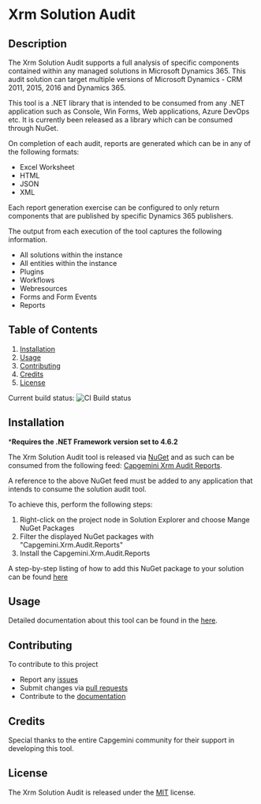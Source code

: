 # Xrm Solution Audit

## Description

The Xrm Solution Audit supports a full analysis of specific components contained within any managed solutions in Microsoft Dynamics 365. This audit solution can target multiple versions of Microsoft Dynamics - CRM 2011, 2015, 2016 and Dynamics 365.

This tool is a .NET library that is intended to be consumed from any .NET application such as Console, Win Forms, Web applications, Azure DevOps etc. It is currently been released as a library which can be consumed through NuGet.

On completion of each audit, reports are generated which can be in any of the following formats:
* Excel Worksheet
* HTML
* JSON
* XML

Each report generation exercise can be configured to only return components that are published by specific Dynamics 365 publishers.

The output from each execution of the tool captures the following information.
* All solutions within the instance
* All entities within the instance
* Plugins
* Workflows
* Webresources
* Forms and Form Events
* Reports

## Table of Contents 
1. [Installation](#installation) 
2. [Usage](#usage) 
3. [Contributing](#contributing) 
4. [Credits](#credits) 
5. [License](#license)
  

Current build status: <img src="https://capgeminiuk.visualstudio.com/Capgemini Reusable IP/_apis/build/status/NUGET CI Builds/CRM%20SolutionAudit%20NUGET" alt="CI Build status">

## Installation

***Requires the .NET Framework version set to 4.6.2**

The Xrm Solution Audit tool is released via [NuGet](https://www.nuget.org/) and as such can be consumed from the following feed: [Capgemini Xrm Audit Reports](https://www.nuget.org/packages/Capgemini.Xrm.Audit.Reports/).

A reference to the above NuGet feed must be added to any application that intends to consume the solution audit tool.

To achieve this, perform the following steps:
1. Right-click on the project node in Solution Explorer and choose Mange NuGet Packages
2. Filter the displayed NuGet packages with "Capgemini.Xrm.Audit.Reports" 
3. Install the Capgemini.Xrm.Audit.Reports

A step-by-step listing of how to add this NuGet package to your solution can be found [here](https://github.com/Capgemini/xrm-solutionaudit/wiki/Console-Application-Example)

## Usage

Detailed documentation about this tool can be found in the [here](https://github.com/Capgemini/xrm-solutionaudit/wiki).

## Contributing

To contribute to this project
* Report any [issues](https://github.com/Capgemini/xrm-solutionaudit/issues)
* Submit changes via [pull requests](https://github.com/Capgemini/xrm-solutionaudit/pulls)
* Contribute to the [documentation](https://github.com/Capgemini/xrm-solutionaudit/wiki)

## Credits

Special thanks to the entire Capgemini community for their support in developing this tool.

## License
The Xrm Solution Audit is released under the [MIT](LICENSE) license.

























